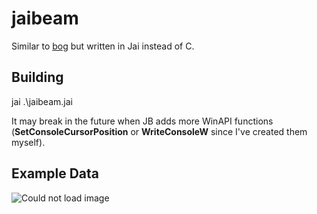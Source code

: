 # jaibeam

Similar to [bog](https://github.com/vulcan-dev/bog) but written in Jai instead of C.

## Building
jai .\jaibeam.jai

It may break in the future when JB adds more WinAPI functions (**SetConsoleCursorPosition** or **WriteConsoleW** since I've created them myself).

## Example Data
![Could not load image](https://imgur.com/uRzkpo5.png)